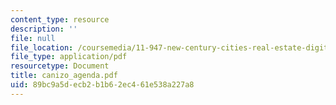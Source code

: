 ```yaml
---
content_type: resource
description: ''
file: null
file_location: /coursemedia/11-947-new-century-cities-real-estate-digital-technology-and-design-fall-2004/89bc9a5decb2b1b62ec461e538a227a8_canizo_agenda.pdf
file_type: application/pdf
resourcetype: Document
title: canizo_agenda.pdf
uid: 89bc9a5d-ecb2-b1b6-2ec4-61e538a227a8
---
```

